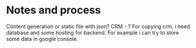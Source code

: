 # Notes and process

Content generation or static file with json?
CRM - ?
For copying crm, i need database and some hosting for backend.
For example i can try to store some data in google console.

